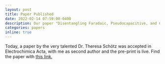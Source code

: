 ```yaml
---
layout: post
title: Paper Published
date: 2022-02-14 07:59:00-0400
description: Our paper "Disentangling Faradaic, Pseudocapacitive, and Capacitive Charge Storage&#58; A Tutorial for the Characterization of Batteries, Supercapacitors, and Hybrid Systems" has been published!
categories: papers
inline: true
---
```

Today, a paper by the very talented Dr. Theresa Schötz was accepted in Electrochimica Acta, with me as second author and the pre-print is live. Find the paper with [this link.](10.1016/j.electacta.2022.140072)
